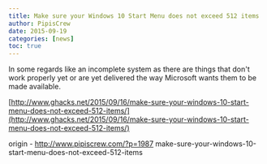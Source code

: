 ```yaml
---
title: Make sure your Windows 10 Start Menu does not exceed 512 items
author: PipisCrew
date: 2015-09-19
categories: [news]
toc: true
---
```


In some regards like an incomplete system as there are things that don't work properly yet or are yet delivered the way Microsoft wants them to be made available.

[http://www.ghacks.net/2015/09/16/make-sure-your-windows-10-start-menu-does-not-exceed-512-items/](http://www.ghacks.net/2015/09/16/make-sure-your-windows-10-start-menu-does-not-exceed-512-items/)

origin - http://www.pipiscrew.com/?p=1987 make-sure-your-windows-10-start-menu-does-not-exceed-512-items